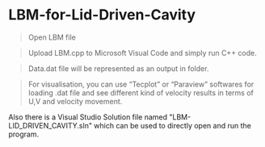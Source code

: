 # LBM-for-Lid-Driven-Cavity

>Open LBM file

>Upload LBM.cpp to Microsoft Visual Code and simply run C++ code.

>Data.dat file will be represented as an output in folder.

>For visualisation, you can use “Tecplot” or “Paraview” softwares for loading .dat file and see different kind of velocity results in terms of U,V and velocity movement.

Also there is a Visual Studio Solution file named "LBM-LID_DRIVEN_CAVITY.sln" which can be used to directly open and run the program.
